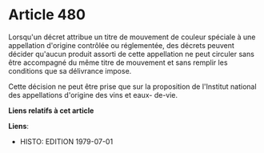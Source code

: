 # Article 480

Lorsqu'un décret attribue un titre de mouvement de couleur spéciale à une appellation d'origine contrôlée ou réglementée, des
décrets peuvent décider qu'aucun produit assorti de cette appellation ne peut circuler sans être accompagné du même titre de
mouvement et sans remplir les conditions que sa délivrance impose.

Cette décision ne peut être prise que sur la proposition de l'Institut national des appellations d'origine des vins et eaux-
de-vie.

**Liens relatifs à cet article**

**Liens**:

  - HISTO: EDITION 1979-07-01

